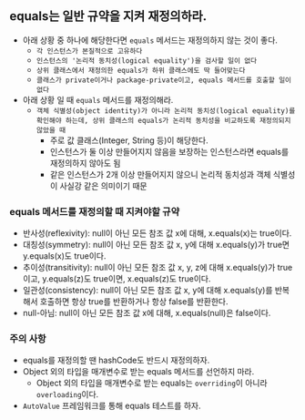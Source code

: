## equals는 일반 규약을 지켜 재정의하라.

 - 아래 상황 중 하나에 해당한다면 `equals` 메서드는 재정의하지 않는 것이 좋다.
   - `각 인스턴스가 본질적으로 고유하다`
   - `인스턴스의 '논리적 동치성(logical equality')을 검사할 일이 없다`
   - `상위 클래스에서 재정의한 equals가 하위 클래스에도 딱 들어맞는다`
   - `클래스가 private이거나 package-private이고, equals 메서드를 호출할 일이 없다`
 - 아래 상황 일 때 `equals` 메서드를 재정의해라.
   - `객체 식별성(object identity)가 아니라 논리적 동치성(logical equality)를 확인해야 하는데, 상위 클래스의 equals가 논리적 동치성을 비교하도록 재정의되지 않았을 때`
     - 주로 값 클래스(Integer, String 등)이 해당한다.
     - 인스턴스가 둘 이상 만들어지지 않음을 보장하는 인스턴스라면 equals를 재정의하지 않아도 됨
     - 같은 인스턴스가 2개 이상 만들어지지 않으니 논리적 동치성과 객체 식별성이 사실강 같은 의미이기 때문

### equals 메서드를 재정의할 때 지켜야할 규약

 - 반사성(reflexivity): null이 아닌 모든 참조 값 x에 대해, x.equals(x)는 true이다.
 - 대칭성(symmetry): null이 아닌 모든 참조 값 x, y에 대해 x.equals(y)가 true면 y.equals(x)도 true이다.
 - 추이성(transitivity): null이 아닌 모든 참조 값 x, y, z에 대해 x.equals(y)가 true이고, y.equals(z)도 true이면, x.equals(z)도 true이다.
 - 일관성(consistency): null이 아닌 모든 참조 값 x, y에 대해 x.equals(y)를 반복해서 호출하면 항상 true를 반환하거나 항상 false를 반환한다.
 - null-아님: null이 아닌 모든 참조 값 x에 대해, x.equals(null)은 false이다.

### 주의 사항

 - equals를 재정의할 땐 hashCode도 반드시 재정의하자.
 - Object 외의 타입을 매개변수로 받는 equals 메서드를 선언하지 마라.
   - Object 외의 타입을 매개변수로 받는 equals는 `overriding`이 아니라 `overloading`이다.
 - `AutoValue` 프레임워크를 통해 equals 테스트를 하자.